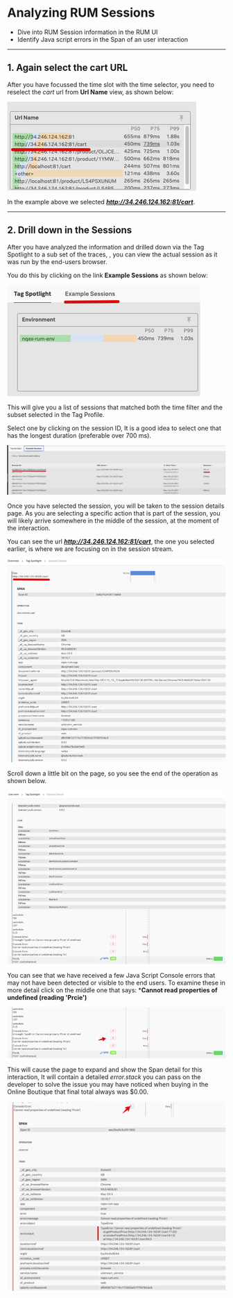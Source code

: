 # Analyzing RUM Sessions

* Dive into RUM Session information in the  RUM UI
* Identify Java script errors in the Span of an user interaction
---
## 1. Again select the cart URL

After you have focussed the time slot with the time selector, you need to reselect the *cart* url from **Url Name** view, as shown below:

![RUM-Cart-3](../images/rum/RUM-Cart-All.png)

In the example above we selected ***http://34.246.124.162:81/cart***.

---
## 2. Drill down in the Sessions

After you have analyzed the  information and drilled down via the Tag Spotlight to a sub set of the traces, , you can view the actual session as it was run by the end-users browser.
 
You do this by clicking on the link **Example Sessions** as shown below:

![RUM-Header](../images/rum/RUM-ExampleSessions.png)

This will give you a list of sessions that matched both the time filter and the subset selected in the Tag Profile.

Select one  by clicking on the session ID, It is a good idea to select one that has the longest duration (preferable over 700 ms).

![RUM-Header](../images/rum/RUM-Session-Selected.png)

Once you have selected the session, you will be taken to the session details page. As you are selecting a specific action that is part of the session, you will likely arrive somewhere in the middle of the session, at the moment of the interaction.

You can see the url ***http://34.246.124.162:81/cart***, the one you selected earlier, is where we are focusing on in the session stream.

![RUM-Session-Tag](../images/rum/Session-Tag.png)

Scroll down a little bit on the page, so you see the end of the operation as shown below. 

![RUM-Session-info](../images/rum/Session-Tag-2.png)

You can see that we have received a few Java Script Console errors that may not have been detected or visible to the end users. To examine these in more detail click on the middle one  that says: ***Cannot read properties of undefined (reading 'Prcie')**

![RUM-Session-info](../images/rum/Session-Tag-3.png)

This will cause the page to expand and show the Span detail for this interaction, It will contain a detailed *error.stack* you can pass on the developer to solve the issue you may have noticed when buying in the Online Boutique  that  final total always was $0.00.

![RUM-Session-info](../images/rum/Session-Tag-4.png)

